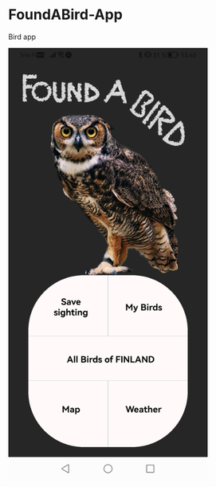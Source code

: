 # FoundABird-App
Bird app

<img src="https://raw.githubusercontent.com/villlekorhonen/FoundABird-App/master/images/Homepage.jpg" alt="Etusivu" width="400">



